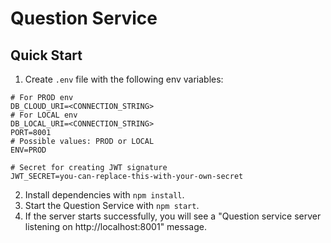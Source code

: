 # Question Service

## Quick Start

1. Create `.env` file with the following env variables:
```
# For PROD env
DB_CLOUD_URI=<CONNECTION_STRING>
# For LOCAL env
DB_LOCAL_URI=<CONNECTION_STRING>
PORT=8001
# Possible values: PROD or LOCAL
ENV=PROD

# Secret for creating JWT signature
JWT_SECRET=you-can-replace-this-with-your-own-secret
```
2. Install dependencies with `npm install`.
3. Start the Question Service with `npm start`.
4. If the server starts successfully, you will see a "Question service server listening on http://localhost:8001" message.

